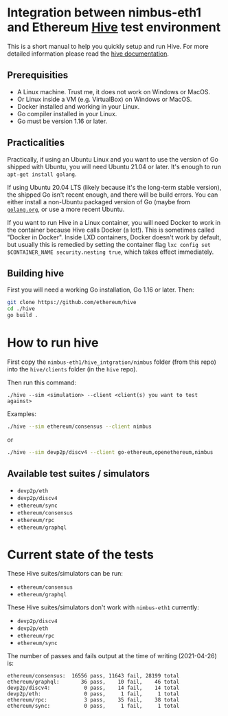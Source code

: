 # Integration between nimbus-eth1 and Ethereum [Hive](https://github.com/ethereum/hive) test environment

This is a short manual to help you quickly setup and run
Hive.  For more detailed information please read the
[hive documentation](https://github.com/ethereum/hive/blob/master/docs/overview.md).

## Prerequisities

- A Linux machine. Trust me, it does not work on Windows or MacOS.
- Or Linux inside a VM (e.g. VirtualBox) on Windows or MacOS.
- Docker installed and working in your Linux.
- Go compiler installed in your Linux.
- Go must be version 1.16 or later.

## Practicalities

Practically, if using an Ubuntu Linux and you want to use the version of Go
shipped with Ubuntu, you will need Ubuntu 21.04 or later.  It's enough to run
`apt-get install golang`.

If using Ubuntu 20.04 LTS (likely because it's the long-term stable version),
the shipped Go isn't recent enough, and there will be build errors.  You can
either install a non-Ubuntu packaged version of Go (maybe from
[`golang.org`](https://golang.org/), or use a more recent Ubuntu.

If you want to run Hive in a Linux container, you will need Docker to work in
the container because Hive calls Docker (a lot!).  This is sometimes called
"Docker in Docker".  Inside LXD containers, Docker doesn't work by default, but
usually this is remedied by setting the container flag `lxc config set
$CONTAINER_NAME security.nesting true`, which takes effect immediately.

## Building hive

First you will need a working Go installation, Go 1.16 or later.  Then:

```bash
git clone https://github.com/ethereum/hive
cd ./hive
go build .
```

# How to run hive

First copy the `nimbus-eth1/hive_intgration/nimbus` folder (from this repo)
into the `hive/clients` folder (in the `hive` repo).

Then run this command:

```
./hive --sim <simulation> --client <client(s) you want to test against>
```

Examples:

```bash
./hive --sim ethereum/consensus --client nimbus
```

or

```bash
./hive --sim devp2p/discv4 --client go-ethereum,openethereum,nimbus
```

## Available test suites / simulators

- `devp2p/eth`
- `devp2p/discv4`
- `ethereum/sync`
- `ethereum/consensus`
- `ethereum/rpc`
- `ethereum/graphql`

# Current state of the tests

These Hive suites/simulators can be run:

- `ethereum/consensus`
- `ethereum/graphql`

These Hive suites/simulators don't work with `nimbus-eth1` currently:

- `devp2p/discv4`
- `devp2p/eth`
- `ethereum/rpc`
- `ethereum/sync`

The number of passes and fails output at the time of writing (2021-04-26) is:

    ethereum/consensus:  16556 pass, 11643 fail, 28199 total
    ethereum/graphql:       36 pass,    10 fail,    46 total
    devp2p/discv4:           0 pass,    14 fail,    14 total
    devp2p/eth:              0 pass,     1 fail,     1 total
    ethereum/rpc:            3 pass,    35 fail,    38 total
    ethereum/sync:           0 pass,     1 fail,     1 total
